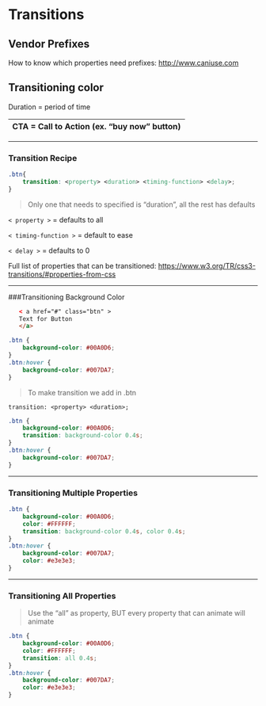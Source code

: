 # Transitions

## Vendor Prefixes

How to know which properties need prefixes: http://www.caniuse.com


## Transitioning color

Duration = period of time

| CTA = Call to Action (ex. “buy now” button) |
| -- |

---

### Transition Recipe

```css
.btn{
    transition: <property> <duration> <timing-function> <delay>;
}
```
 > Only one that needs to specified is “duration”, all the rest has defaults 
 
```< property >``` = defaults to all

```< timing-function >``` = default to ease

```< delay >``` = defaults to 0
 
 
 Full list of properties that can be transitioned: 
 https://www.w3.org/TR/css3-transitions/#properties-from-css

---

###Transitioning Background Color


```html
   < a href="#" class="btn" >
   Text for Button 
   </a>
```

```css
.btn {
    background-color: #00A0D6;
}
.btn:hover {
    background-color: #007DA7;
}
```
>To make transition we add in .btn
```
transition: <property> <duration>;
```

```css
.btn {
    background-color: #00A0D6;
    transition: background-color 0.4s;
}
.btn:hover {
    background-color: #007DA7;
}
```



---


### Transitioning Multiple Properties

```css
.btn {
    background-color: #00A0D6;
    color: #FFFFFF;
    transition: background-color 0.4s, color 0.4s;
}
.btn:hover {
    background-color: #007DA7;
    color: #e3e3e3;
}
```


---


### Transitioning All Properties

> Use the “all” as property, BUT every property that can animate will animate

```css
.btn {
    background-color: #00A0D6;
    color: #FFFFFF;
    transition: all 0.4s;
}
.btn:hover {
    background-color: #007DA7;
    color: #e3e3e3;
}
```



